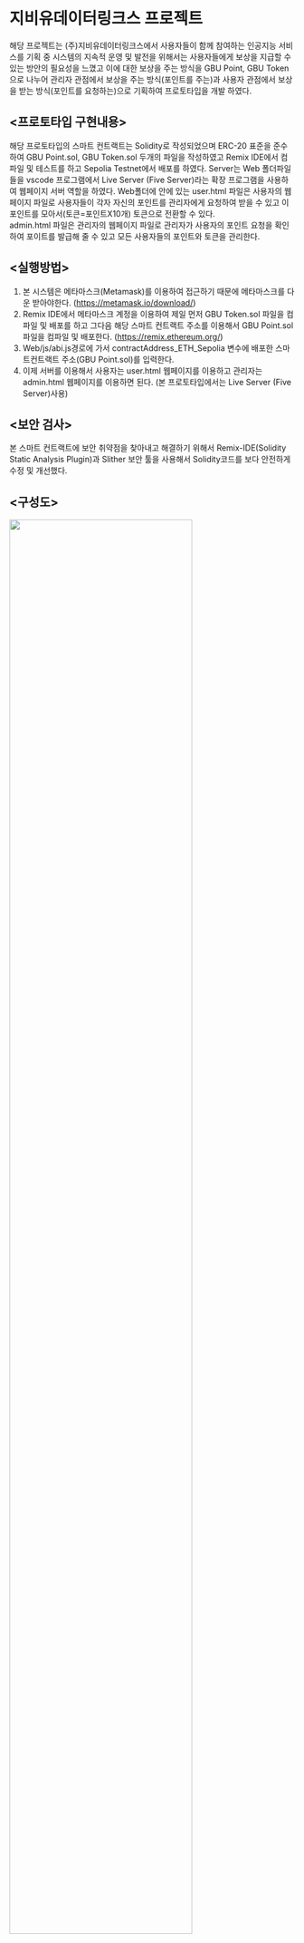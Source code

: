 # 지비유데이터링크스 프로젝트
해당 프로젝트는  (주)지비유데이터링크스에서 사용자들이 함께 참여하는 인공지능 서비스를 기획 중 시스템의 지속적 운영 및 발전을 위해서는 사용자들에게 보상을 지급할 수 있는 방안의 필요성을 느꼈고
이에 대한 보상을 주는 방식을 GBU Point, GBU Token으로 나누어 관리자 관점에서 보상을 주는 방식(포인트를 주는)과 사용자 관점에서 보상을 받는 방식(포인트를 요청하는)으로 기획하여 프로토타입을 개발 하였다.


## <프로토타입 구현내용>		
해당 프로토타입의 스마트 컨트랙트는 Solidity로 작성되었으며 ERC-20 표준을 준수하여 GBU Point.sol, GBU Token.sol 두개의 파일을 작성하였고 Remix IDE에서 컴파일 및 테스트를 하고 Sepolia Testnet에서 배포를 하였다.
Server는 Web 폴더파일들을 vscode 프로그램에서 Live Server (Five Server)라는 확장 프로그램을 사용하여 웹페이지 서버 역할을 하였다.
Web폴더에 안에 있는 user.html 파일은 사용자의 웹페이지 파일로 사용자들이 각자 자신의 포인트를 관리자에게 요청하여 받을 수 있고 이 포인트를 모아서(토큰=포인트X10개) 토큰으로 전환할 수 있다.  
admin.html 파일은 관리자의 웹페이지 파일로 관리자가 사용자의 포인트 요청을 확인하여 포이트를 발급해 줄 수 있고 모든 사용자들의 포인트와 토큰을 관리한다.


## <실행방법>
1. 본 시스템은 메타마스크(Metamask)를 이용하여 접근하기 때문에 메타마스크를 다운 받아야한다. (https://metamask.io/download/)
2. Remix IDE에서 메타마스크 계정을 이용하여 제일 먼저 GBU Token.sol 파일을 컴파일 및 배포를 하고 그다음 해당 스마트 컨트랙트 주소를 이용해서 GBU Point.sol 파일을 컴파일 및 배포한다. (https://remix.ethereum.org/)
3. Web/js/abi.js경로에 가서 contractAddress_ETH_Sepolia 변수에 배포한 스마트컨트랙트 주소(GBU Point.sol)를 입력한다.
4. 이제 서버를 이용해서 사용자는 user.html 웹페이지를 이용하고 관리자는 admin.html 웹페이지를 이용하면 된다. (본 프로토타입에서는 Live Server (Five Server)사용)


## <보안 검사>
본 스마트 컨트랙트에 보안 취약점을 찾아내고 해결하기 위해서 Remix-IDE(Solidity Static Analysis Plugin)과 Slither 보안 툴을 사용해서 Solidity코드를 보다 안전하게 수정 및 개선했다.


## <구성도>

  <img width="80%" src="https://github.com/h3136514/Blockchain-incentive-islab/assets/125268228/e26fb54f-d7d4-4550-b18e-edf2175ca5c4" />

## <흐름도>

<img width="80%" src="https://github.com/h3136514/Blockchain-incentive-islab/assets/125268228/4eb44cdd-4793-4b07-b76c-e8a75ee118b3" />

## <스마트 컨트랙트 클래스다이어그램>

